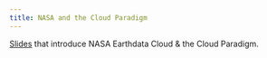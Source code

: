 ```yaml
---
title: NASA and the Cloud Paradigm
---
```


[Slides](https://docs.google.com/presentation/d/192-TjNVlaTniqplQpD2Q8ui7cD0MyoMoU-3QBWsOdis/edit#slide=id.p1) that introduce NASA Earthdata Cloud & the Cloud Paradigm.
